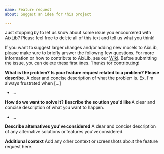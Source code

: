 ```yaml
---
name: Feature request
about: Suggest an idea for this project

---
```


Just stopping by to let us know about some issue you encountered with AixLib? Please feel free to delete all of this text and tell us what you think!

If you want to suggest larger changes and/or adding new models to AixLib, please make sure to briefly answer the following few questions. For more information on how to contribute to AixLib, see our [Wiki](https://github.com/RWTH-EBC/AixLib/wiki). Before submitting the issue, you can delete these first lines. Thanks for contributing!

**What is the problem?**
**Is your feature request related to a problem? Please describe.**
A clear and concise description of what the problem is. Ex. I'm always frustrated when [...]

- ...

**How do we want to solve it?**
**Describe the solution you'd like**
A clear and concise description of what you want to happen.

- ...

**Describe alternatives you've considered**
A clear and concise description of any alternative solutions or features you've considered.

**Additional context**
Add any other context or screenshots about the feature request here.
